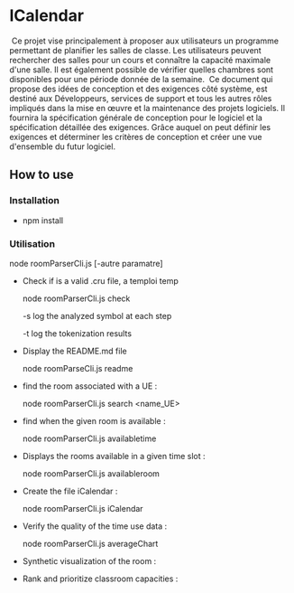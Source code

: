 # ICalendar

​	Ce projet vise principalement à proposer aux utilisateurs un programme permettant de planifier les salles de classe. Les utilisateurs peuvent rechercher des salles pour un cours et connaître la capacité maximale d'une salle. Il est également possible de vérifier quelles chambres sont disponibles pour une période donnée de la semaine. 
​	Ce document qui propose des idées de conception et des exigences côté système, est destiné aux Développeurs, services de support et tous les autres rôles impliqués dans la mise en œuvre et la maintenance des projets logiciels. Il fournira la spécification générale de conception pour le logiciel et la spécification détaillée des exigences. Grâce auquel on peut définir les exigences et déterminer les critères de conception et créer une vue d'ensemble du futur logiciel.  

## How to use

### Installation

* npm install
### Utilisation

node roomParserCli.js <commande>  <file> [-autre paramatre]

* Check if <file> is a valid .cru file, a temploi temp

  node roomParserCli.js check <file>

  -s log the analyzed symbol at each step

  -t log the tokenization results

* Display the README.md file

  node roomParseCli.js readme

* find the room associated with a UE :

  node roomParserCli.js search <file> <name_UE>
* find when the given room is available :

  node roomParserCli.js availabletime <file> <room>
* Displays the rooms available in a given time slot :

  node roomParserCli.js availableroom <file> <day> <start> <end>

* Create the file iCalendar :

  node roomParserCli.js iCalendar <file> <start> <end>

* Verify the quality of the time use data :

  node roomParserCli.js averageChart <file>

* Synthetic visualization of the room :

* Rank and prioritize classroom capacities :

  